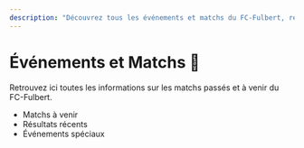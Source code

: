 ```yaml
---
description: "Découvrez tous les événements et matchs du FC-Fulbert, résultats, calendrier et prochains rendez-vous."
---
```


# Événements et Matchs 📅

Retrouvez ici toutes les informations sur les matchs passés et à venir du FC-Fulbert.  
- Matchs à venir  
- Résultats récents  
- Événements spéciaux
